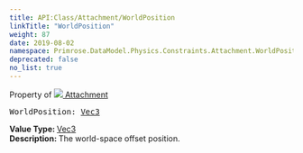 ```yaml
---
title: API:Class/Attachment/WorldPosition
linkTitle: "WorldPosition"
weight: 87
date: 2019-08-02
namespace: Primrose.DataModel.Physics.Constraints.Attachment.WorldPosition
deprecated: false
no_list: true
---
```

Property of <a href="/docs/api-reference/Class/Attachment"><img src="/icons/silk/socket.png"/>&nbsp;Attachment</a>
<pre class="method-declaration">
WorldPosition: <a class="type" href="/docs/api-reference/DataType/Vec3">Vec3</a></pre>
<b>Value Type: </b>
<a class="type" href="/docs/api-reference/DataType/Vec3">Vec3</a>
<br/>
<b>Description: </b>
The world-space offset position.

